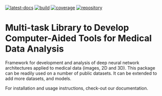 <!--
SPDX-FileCopyrightText: Copyright © 2023 Idiap Research Institute <contact@idiap.ch>
SPDX-License-Identifier: GPL-3.0-or-later
-->

[![latest-docs](https://img.shields.io/badge/docs-v1.1.0-orange.svg)](https://mednet.readthedocs.io/en/v1.1.0/)
[![build](https://gitlab.idiap.ch/biosignal/software/mednet/badges/v1.1.0/pipeline.svg)](https://gitlab.idiap.ch/biosignal/software/mednet/commits/v1.1.0)
[![coverage](https://gitlab.idiap.ch/biosignal/software/mednet/badges/v1.1.0/coverage.svg)](https://www.idiap.ch/software/biosignal/docs/biosignal/software/mednet/v1.1.0/coverage/index.html)
[![repository](https://img.shields.io/badge/gitlab-project-0000c0.svg)](https://gitlab.idiap.ch/biosignal/software/mednet)

# Multi-task Library to Develop Computer-Aided Tools for Medical Data Analysis

Framework for development and analysis of deep neural network architectures
applied to medical data (images, 2D and 3D). This package can be readily used
on a number of public datasets.  It can be extended to add more datasets, and
models.

For installation and usage instructions, check-out our documentation.
